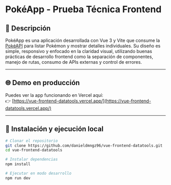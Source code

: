 # PokéApp - Prueba Técnica Frontend

## 🧩 Descripción

PokéApp es una aplicación desarrollada con Vue 3 y Vite que consume la [PokéAPI](https://pokeapi.co/) para listar Pokémon y mostrar detalles individuales. Su diseño es simple, responsivo y enfocado en la claridad visual, utilizando buenas prácticas de desarrollo frontend como la separación de componentes, manejo de rutas, consumo de APIs externas y control de errores.

---

## 🌐 Demo en producción

Puedes ver la app funcionando en Vercel aquí:  
👉 [https://vue-frontend-datatools.vercel.app/](https://vue-frontend-datatools.vercel.app/)

---

## 🚀 Instalación y ejecución local

```bash
# Clonar el repositorio
git clone https://github.com/danieldmngz96/vue-frontend-datatools.git
cd vue-frontend-datatools

# Instalar dependencias
npm install

# Ejecutar en modo desarrollo
npm run dev
